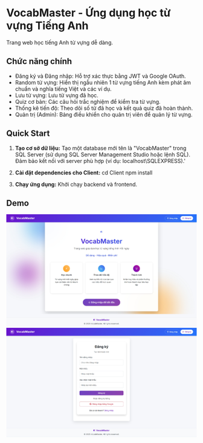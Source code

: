 # VocabMaster - Ứng dụng học từ vựng Tiếng Anh

Trang web học tiếng Anh từ vựng dễ dàng.

## Chức năng chính

- Đăng ký và Đăng nhập: Hỗ trợ xác thực bằng JWT và Google OAuth.
- Random từ vựng: Hiển thị ngẫu nhiên 1 từ vựng tiếng Anh kèm phát âm chuẩn và nghĩa tiếng Việt và các ví dụ.
- Lưu từ vựng: Lưu từ vựng đã học.
- Quiz cơ bản: Các câu hỏi trắc nghiệm để kiểm tra từ vựng.
- Thống kê tiến độ: Theo dõi số từ đã học và kết quả quiz đã hoàn thành.
- Quản trị (Admin): Bảng điều khiển cho quản trị viên để quản lý từ vựng.

## Quick Start

1. **Tạo cơ sở dữ liệu:** Tạo một database mới tên là "VocabMaster" trong SQL Server (sử dụng SQL Server Management Studio hoặc lệnh SQL). Đảm bảo kết nối với server phù hợp (ví dụ: localhost\SQLEXPRESS).'

2. **Cài đặt dependencies cho Client:**
   cd Client
   npm install

3. **Chạy ứng dụng:** Khởi chạy backend và frontend.

## Demo
![alt text](DemoPhoto/image1.png)
![alt text](DemoPhoto/image2.png)




